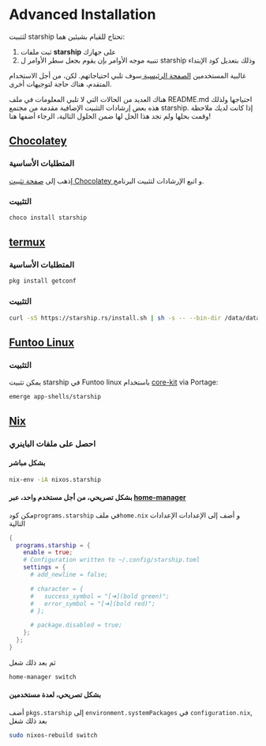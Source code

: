 # Advanced Installation

لثتبيت starship تحتاج للقيام بشيئين هما:

1. ثبت ملفات **starship** على جهازك
1. تنبيه موجه الأوامر بإن يقوم بجعل سطر الأوامر ل starship وذلك بتعديل كود الإبتداء

غالبية المستخدمين  [الصفحة الرئيسية ](../guide/#🚀-installation) سوف تلبي احتياجاتهم. لكن، من أجل الاستخدام المتقدم، هناك حاجة لتوجيهات أخرى.

هناك العديد من الحالات التي لا تلبي المعلومات في ملف README.md احتياجها ولذلك هذه بعض إرشادات التثبيت الإضافية مقدمة من مجتمع starship. إذا كانت لديك ملاحظة وقمت بحلها ولم تجد هذا الحل لها ضمن الحلول التالية، الرجاء أضفها هنا!

## [Chocolatey](https://chocolatey.org)

### المتطلبات الأساسية

إذهب إلى  [ صفحة تثبيت Chocolatey   ](https://chocolatey.org/install)  و اتبع الإرشادات لتثبيت البرنامج.

### التثبيت

```powershell
choco install starship
```

## [termux](https://termux.com)

### المتطلبات الأساسية

```sh
pkg install getconf
```

### التثبيت

```sh
curl -sS https://starship.rs/install.sh | sh -s -- --bin-dir /data/data/com.termux/files/usr/bin
```

## [Funtoo Linux](https://www.funtoo.org/Welcome)

### التثبيت

يمكن تثبيت starship في Funtoo linux باستخدام  [core-kit](https://github.com/funtoo/core-kit/tree/1.4-release/app-shells/starship) via Portage:

```sh
emerge app-shells/starship
```

## [Nix](https://nixos.wiki/wiki/Nix)

### احصل على ملفات الباينري

#### بشكل مباشر

```sh
nix-env -iA nixos.starship
```

#### بشكل تصريحي، من أجل مستخدم واحد، عبر [home-manager](https://github.com/nix-community/home-manager)

مكن كود`programs.starship` في  ملف`home.nix` و أضف إلى الإعدادات الإعدادات التالية

```nix
{
  programs.starship = {
    enable = true;
    # Configuration written to ~/.config/starship.toml
    settings = {
      # add_newline = false;

      # character = {
      #   success_symbol = "[➜](bold green)";
      #   error_symbol = "[➜](bold red)";
      # };

      # package.disabled = true;
    };
  };
}
```

ثم بعد ذلك شغل

```sh
home-manager switch
```

#### بشكل تصريحي، لعدة مستخدمين

أضف `pkgs.starship` إلى `environment.systemPackages` في  `configuration.nix`, بعد ذلك شغل

```sh
sudo nixos-rebuild switch
```
